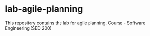 # lab-agile-planning
This repository contains the lab for agile planning. Course - Software Engineering (SED 200)
